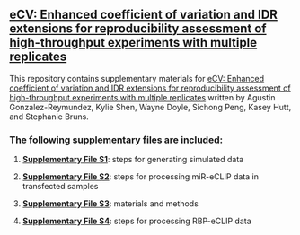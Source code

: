 ## [eCV: Enhanced coefficient of variation and IDR extensions for reproducibility assessment of high-throughput experiments with multiple replicates](https://doi.org/10.1101/2023.12.18.572208) 

This repository contains supplementary materials for [eCV: Enhanced coefficient of variation and IDR extensions for reproducibility assessment of high-throughput experiments with multiple replicates](https://doi.org/10.1101/2023.12.18.572208) written by Agustin Gonzalez-Reymundez, Kylie Shen, Wayne Doyle, Sichong Peng, Kasey Hutt, and Stephanie Bruns.


### The following supplementary files are included:
1) **[Supplementary File S1](https://github.com/eclipsebio/eCV_paper/blob/main/supplementary_files/supplementary_file_S1.pdf)**: steps for generating simulated data

 2) **[Supplementary File S2](https://github.com/eclipsebio/eCV_paper/blob/main/supplementary_files/supplementary_file_S2.pdf)**: steps for processing miR-eCLIP data in transfected samples

3) **[Supplementary File S3](https://github.com/eclipsebio/eCV_paper/blob/main/supplementary_files/supplementary_file_S3.pdf)**: materials and methods

4) **[Supplementary File S4](https://github.com/eclipsebio/eCV_paper/blob/main/supplementary_files/supplementary_file_S4.pdf)**: steps for processing RBP-eCLIP data

